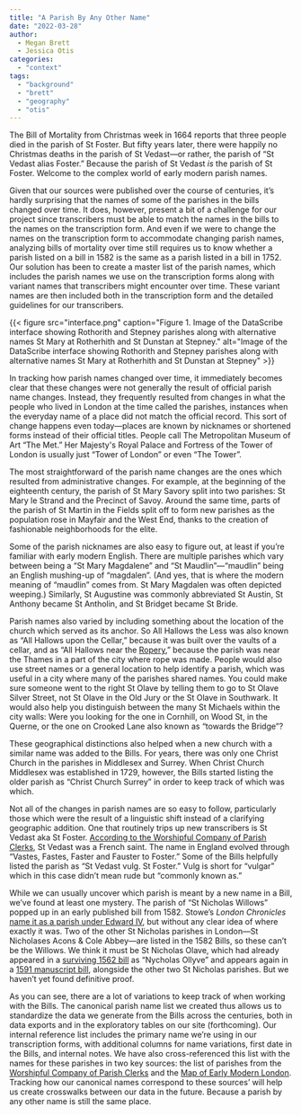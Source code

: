 ```yaml
---
title: "A Parish By Any Other Name"
date: "2022-03-28"
author:
  - Megan Brett
  - Jessica Otis
categories: 
  - "context"
tags: 
  - "background"
  - "brett"
  - "geography"
  - "otis"
---
```


The Bill of Mortality from Christmas week in 1664 reports that three people died in the parish of St Foster. But fifty years later, there were happily no Christmas deaths in the parish of St Vedast—or rather, the parish of “St Vedast alias Foster.” Because the parish of St Vedast _is_ the parish of St Foster. Welcome to the complex world of early modern parish names.

Given that our sources were published over the course of centuries, it’s hardly surprising that the names of some of the parishes in the bills changed over time. It does, however, present a bit of a challenge for our project since transcribers must be able to match the names in the bills to the names on the transcription form. And even if we were to change the names on the transcription form to accommodate changing parish names, analyzing bills of mortality over time still requires us to know whether a parish listed on a bill in 1582 is the same as a parish listed in a bill in 1752. Our solution has been to create a master list of the parish names, which includes the parish names we use on the transcription forms along with variant names that transcribers might encounter over time. These variant names are then included both in the transcription form and the detailed guidelines for our transcribers.

{{< figure src="interface.png" caption="Figure 1. Image of the DataScribe interface showing Rothorith and Stepney parishes along with alternative names St Mary at Rotherhith and St Dunstan at Stepney." alt="Image of the DataScribe interface showing Rothorith and Stepney parishes along with alternative names St Mary at Rotherhith and St Dunstan at Stepney" >}}

In tracking how parish names changed over time, it immediately becomes clear that these changes were not generally the result of official parish name changes. Instead, they frequently resulted from changes in what the people who lived in London at the time called the parishes, instances when the everyday name of a place did not match the official record. This sort of change happens even today—places are known by nicknames or shortened forms instead of their official titles. People call The Metropolitan Museum of Art “The Met.” Her Majesty's Royal Palace and Fortress of the Tower of London is usually just “Tower of London” or even “The Tower”. 

The most straightforward of the parish name changes are the ones which resulted from administrative changes. For example, at the beginning of the eighteenth century, the parish of St Mary Savory split into two parishes: St Mary le Strand and the Precinct of Savoy. Around the same time, parts of the parish of St Martin in the Fields split off to form new parishes as the population rose in Mayfair and the West End, thanks to the creation of fashionable neighborhoods for the elite.

Some of the parish nicknames are also easy to figure out, at least if you’re familiar with early modern English. There are multiple parishes which vary between being a “St Mary Magdalene” and “St Maudlin”—“maudlin” being an English mushing-up of “magdalen”. (And yes, that is where the modern meaning of “maudlin” comes from. St Mary Magdalen was often depicted weeping.) Similarly, St Augustine was commonly abbreviated St Austin, St Anthony became St Antholin, and St Bridget became St Bride.

Parish names also varied by including something about the location of the church which served as its anchor. So All Hallows the Less was also known as “All Hallows upon the Cellar,” because it was built over the vaults of a cellar, and as “All Hallows near the [Ropery](https://en.wikipedia.org/wiki/Ropewalk),” because the parish was near the Thames in a part of the city where rope was made. People would also use street names or a general location to help identify a parish, which was useful in a city where many of the parishes shared names. You could make sure someone went to the right St Olave by telling them to go to St Olave Silver Street, not St Olave in the Old Jury or the St Olave in Southwark. It would also help you distinguish between the many St Michaels within the city walls: Were you looking for the one in Cornhill, on Wood St, in the Querne, or the one on Crooked Lane also known as “towards the Bridge”? 

These geographical distinctions also helped when a new church with a similar name was added to the Bills. For years, there was only one Christ Church in the parishes in Middlesex and Surrey. When Christ Church Middlesex was established in 1729, however, the Bills started listing the older parish as “Christ Church Surrey” in order to keep track of which was which. 

Not all of the changes in parish names are so easy to follow, particularly those which were the result of a linguistic shift instead of a clarifying geographic addition. One that routinely trips up new transcribers is St Vedast aka St Foster. [According to the Worshipful Company of Parish Clerks](https://londonparishclerks.smugmug.com/Parishes-Churches/Individual-Parish-Info/St-Vedast-alias-Foster), St Vedast was a French saint. The name in England evolved through “Vastes, Fastes, Faster and Fauster to Foster.” Some of the Bills helpfully listed the parish as “St Vedast vulg. St Foster.” Vulg is short for “vulgar” which in this case didn’t mean rude but “commonly known as.”

While we can usually uncover which parish is meant by a new name in a Bill, we’ve found at least one mystery. The parish of “St Nicholas Willows” popped up in an early published bill from 1582. Stowe’s _London Chronicles_ [name it as a parish under Edward IV](https://www.british-history.ac.uk/camden-misc/vol12/no1/pp17-27#p25), but without any clear idea of where exactly it was. Two of the other St Nicholas parishes in London—St Nicholases Acons & Cole Abbey—are listed in the 1582 Bills, so these can’t be the Willows. We think it must be St Nicholas Olave, which had already appeared in a [surviving 1562 bill](https://luna.folger.edu/luna/servlet/detail/FOLGERCM1~6~6~136573~108268?qvq=q%3AX.d.264%3Bsort%3Acall_number%2Cmpsortorder1%2Ccd_title%2Cimprint%3Blc%3AFOLGERCM1~6~6&mi=3&trs=4) as “Nycholas Ollyve” and appears again in a [1591 manuscript bill](https://luna.folger.edu/luna/servlet/detail/FOLGERCM1~6~6~1228713~223719:The-report-of-all-the-burials-and-c%3Fsort%3Dcall_number%252Cmpsortorder1%252Ccd_title%252Cimprint?qvq=q:X.d.519;sort:call_number%2Cmpsortorder1%2Ccd_title%2Cimprint;lc:FOLGERCM1~6~6&mi=2&trs=4), alongside the other two St Nicholas parishes. But we haven’t yet found definitive proof.

As you can see, there are a lot of variations to keep track of when working with the Bills. The canonical parish name list we created thus allows us to standardize the data we generate from the Bills across the centuries, both in data exports and in the exploratory tables on our site (forthcoming). Our internal reference list includes the primary name we’re using in our transcription forms, with additional columns for name variations, first date in the Bills, and internal notes. We have also cross-referenced this list with the names for these parishes in two key sources: the list of parishes from the [Worshipful Company of Parish Clerks](https://www.londonparishclerks.com/) and the [Map of Early Modern London](https://mapoflondon.uvic.ca/). Tracking how our canonical names correspond to these sources’ will help us create crosswalks between our data in the future. Because a parish by any other name is still the same place.